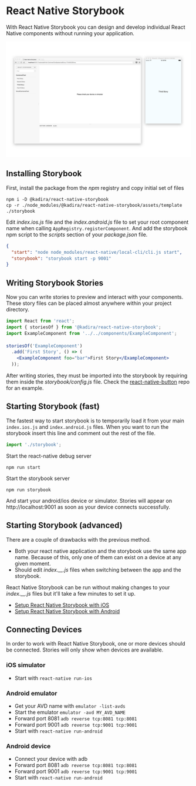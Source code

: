 # React Native Storybook

With React Native Storybook you can design and develop individual React Native components without running your application.

![React Storybook Screenshot](docs/assets/readme/screenshot.png)

## Installing Storybook

First, install the package from the *npm* registry and copy initial set of files

```shell
npm i -D @kadira/react-native-storybook
cp -r ./node_modules/@kadira/react-native-storybook/assets/template ./storybook
```

Edit *index.ios.js* file and the *index.android.js* file to set your root component name when calling `AppRegistry.registerComponent`. And add the storybook npm script to the *scripts* section of your *package.json* file.

```json
{
  "start": "node node_modules/react-native/local-cli/cli.js start",
  "storybook": "storybook start -p 9001"
}
```

## Writing Storybook Stories

Now you can write stories to preview and interact with your components. These story files can be placed almost anywhere within your project directory.

```jsx
import React from 'react';
import { storiesOf } from '@kadira/react-native-storybook';
import ExampleComponent from '../../components/ExampleComponent';

storiesOf('ExampleComponent')
  .add('First Story', () => (
    <ExampleComponent foo="bar">First Story</ExampleComponent>
  ));
```

After writing stories, they must be imported into the storybook by requiring them inside the *storybook/config.js* file. Check the [react-native-button](https://github.com/kadira-samples/react-native-button) repo for an example.

## Starting Storybook (fast)

The fastest way to start storybook is to temporarily load it from your main `index.ios.js` and `index.android.js` files. When you want to run the storybook insert this line and comment out the rest of the file.

```javascript
import './storybook';
```

Start the react-native debug server

```shell
npm run start
```

Start the storybook server

```shell
npm run storybook
```

And start your android/ios device or simulator. Stories will appear on http://localhost:9001 as soon as your device connects successfully.

## Starting Storybook (advanced)

There are a couple of drawbacks with the previous method.

- Both your react native application and the storybook use the same app name. Because of this, only one of them can exist on a device at any given moment.
- Should edit *index.__.js* files when switching between the app and the storybook.

React Native Storybook can be run without making changes to your *index.__.js* files but it'll take a few minutes to set it up.

- [Setup React Native Storybook with iOS](docs/setup-ios.md)
- [Setup React Native Storybook with Android](docs/setup-android.md)

## Connecting Devices

In order to work with React Native Storybook, one or more devices should be connected. Stories will only show when devices are available.

### iOS simulator

- Start with `react-native run-ios`

### Android emulator

- Get your AVD name with `emulator -list-avds`
- Start the emulator `emulator -avd MY_AVD_NAME`
- Forward port 8081 `adb reverse tcp:8081 tcp:8081`
- Forward port 9001 `adb reverse tcp:9001 tcp:9001`
- Start with `react-native run-android`

### Android device

- Connect your device with adb
- Forward port 8081 `adb reverse tcp:8081 tcp:8081`
- Forward port 9001 `adb reverse tcp:9001 tcp:9001`
- Start with `react-native run-android`
